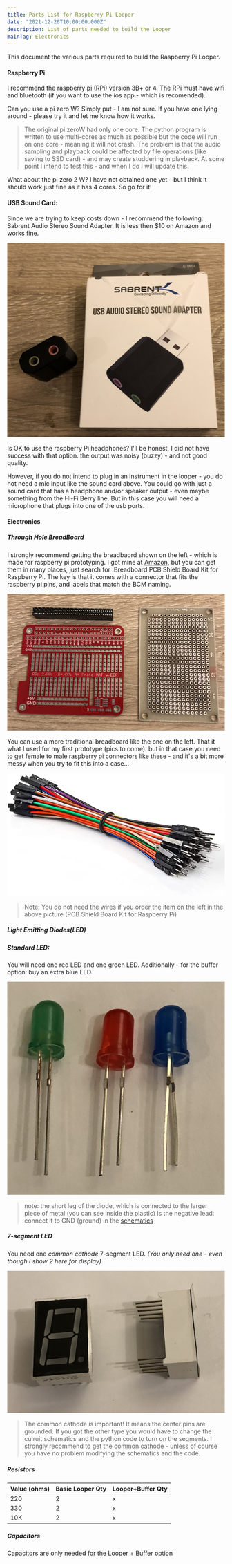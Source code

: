 ```yaml
---
title: Parts List for Raspberry Pi Looper
date: "2021-12-26T10:00:00.000Z"
description: List of parts needed to build the Looper
mainTag: Electronics
---
```


This document the various parts required to build the Raspberry Pi Looper.  

#### Raspberry Pi

I recommend the raspberry pi (RPi) version 3B+ or 4.  The RPi must have wifi and bluetooth (if you want to use the ios app - which is recomended).

Can you use a pi zero W?  Simply put - I am not sure.  If you have one lying around - please try it and let me know how it works.  
>The original pi zeroW had only one core.  The python program is written to use multi-cores as much as possible but the code will run on one core - meaning it will not crash.  The problem is that the audio sampling and playback could be affected by file operations (like saving to SSD card) - and may create studdering in playback.  At some point I intend to test this - and when I do I will update this.

What about the pi zero 2 W? I have not obtained one yet - but I think it should work just fine as it has 4 cores.  So go for it!

#### USB Sound Card:

Since we are trying to keep costs down - I recommend the following: Sabrent Audio Stereo Sound Adapter. It is less then $10 on Amazon and works fine.

![Sabrent usb sound card](./usb-soundcard.png)

Is OK to use the raspberry Pi headphones?  I'll be honest, I did not have success with that option.  the output was noisy (buzzy) - and not good quality.

However, if you do not intend to plug in an instrument in the looper - you do not need a mic input like the sound card above.  You could go with just a sound card that has a headphone and/or speaker output - even maybe something from the Hi-Fi Berry line.  But in this case you will need a microphone that plugs into one of the usb ports.

#### Electronics

##### Through Hole BreadBoard
I strongly recommend getting the breadbaord shown on the left - which is made for raspberry pi prototyping. 
I got mine at [Amazon](https://www.amazon.ca/gp/product/B07MCX54ZD/), but you can get them in many places, just search for :Breadboard PCB Shield Board Kit for Raspberry Pi.  The key is that it comes with a connector that fits the raspberry pi pins, and labels that match the BCM naming.

![Breadboard](./breadboard.png)

You can use a more traditional breadboard like the one on the left. That it what I used for my first prototype (pics to come).  but in that case you need to get female to male raspberry pi connectors like these - and it's a bit more messy when you try to fit this into a case... 

![rapsberry pi conector wires](./rpi-wires.png)

>Note: You do not need the wires if you order the item on the left in the above picture (PCB Shield Board Kit for Raspberry Pi)

##### Light Emitting Diodes(LED)

##### Standard LED:

You will need one red LED and one green LED.
Additionally - for the buffer option:  buy an extra blue LED.

![standard LED](./standardLED.png)

>note: the short leg of the diode, which is connected to the larger piece of metal (you can see inside the plastic) is the negative lead: connect it to GND (ground) in the [schematics](/Looper/Electronics-circuit-schematics/)

##### 7-segment LED

You need one  *common cathode* 7-segment LED. *(You only need one - even though I show 2 here for display)*

![7 segment LED](./segmentcc.png)

> The common cathode is important! It means the center pins are grounded.  If you got the other type  you would have to change the cuiruit schematics and the python code to turn on the segments.  I strongly recommend to get the common cathode - unless of course you have no problem modifying the schematics and the code.

##### Resistors

| Value (ohms) | Basic Looper Qty | Looper+Buffer Qty |
| ------------ | ---------------- | ----------------- |
|         220  |         2        |           x       |
|         330  |         2        |           x       |
|         10K  |         2        |           x       |

##### Capacitors

Capacitors are only needed for the Looper + Buffer option




